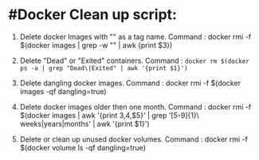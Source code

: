 #Docker Clean up script:
================================================================================

1. Delete docker Images with "<none>" as a tag name.
	Command : docker rmi -f $(docker images | grep -w "<none>" | awk {print $3})

2. Delete "Dead" or "Exited" containers.
	Command : ```docker rm $(docker ps -a | grep "Dead\|Exited" | awk '{print $1}')```

3. Delete dangling docker images.
	Command : docker rmi -f $(docker images -qf dangling=true)

4. Delete docker images older then one month.
	Command : docker rmi -f $(docker images | awk '{print $3,$4,$5}' | grep '[5-9]\{1\}\ weeks\|years\|months' | awk '{print $1}')
	
5. Delete or clean up unused docker volumes. 
	Command : docker rmi -f $(docker volume ls -qf dangling=true)

	